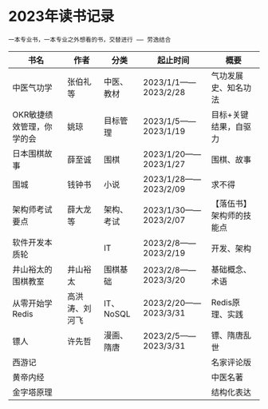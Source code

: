 # 2023年读书记录

```tip
一本专业书，一本专业之外想看的书，交替进行 —— 劳逸结合
```

| 书名 | 作者 | 分类  | 起止时间  | 概要  | 
| ---- | ---- | ---- | ---- | ---- |
| 中医气功学 | 张伯礼 等 | 中医、教材 | 2023/1/1——2023/2/28 | 气功发展史、知名功法 |
| OKR敏捷绩效管理，你学的会 | 姚琼 | 目标管理 | 2023/1/5——2023/1/19 | 目标+关键结果，自驱力 |
| 日本围棋故事 | 薛至诚 | 围棋 | 2023/1/20——2023/1/27 | 围棋、故事 |
| 围城 | 钱钟书 | 小说 | 2023/1/28——2023/2/09 | 求不得 |
| 架构师考试要点 | 薛大龙 等 | 架构、考试 | 2023/1/30——2023/2/07 | 【落伍书】架构师的技能点 |
| 软件开发本质轮 |  | IT | 2023/2/8——2023/2/19 | 开发、架构 |
| 井山裕太的围棋教室 | 井山裕太 | 围棋基础 | 2023/2/8——2023/3/20 | 基础概念、术语 |
| 从零开始学Redis | 高洪涛、刘河飞 | IT、NoSQL | 2023/2/20——2023/3/31 | Redis原理、实践 |
| 镖人 | 许先哲| 漫画、隋唐 | 2023/2/5——2023/3/31 | 镖、隋唐乱世 |
| 西游记 |  |  |  | 名家评论版 |
| 黄帝内经 |  |  |  | 中医名著 |
| 金字塔原理 |  |  |  | 结构化表达 |